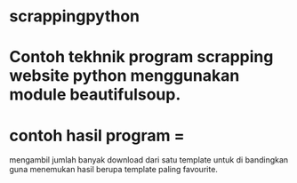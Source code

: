 # scrappingpython
# Contoh tekhnik program scrapping website python menggunakan module beautifulsoup.
# contoh hasil program =
mengambil jumlah banyak download dari satu template untuk di bandingkan guna menemukan hasil berupa template paling favourite.
